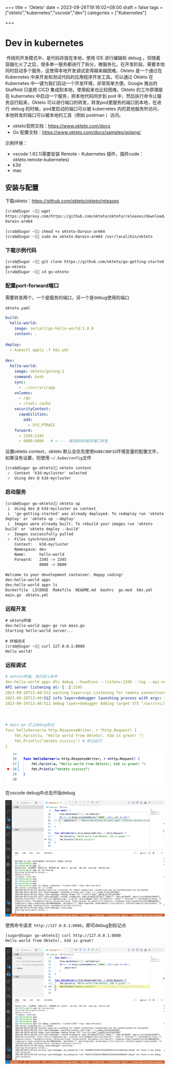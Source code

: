

+++
title = 'Okteto'
date = 2023-09-26T19:16:02+08:00
draft = false
tags = ["okteto","kubernetes","vscode","dev"]
categories = ["Kubernetes"]

+++

# Dev in kubernetes

​		传统的开发模式中，是代码存放在本地，使用 IDE 进行编辑和 debug 。但随着容器化火了之后，很多单一服务都进行了拆分，微服务化。在开发阶段，需要本地同时启动多个服务，这使得本地开发调试变得越来越困难。Okteto 是一个通过在 Kubernetes 中来开发和测试代码的应用程序开发工具。可以通过 Okteto 在 Kubernetes 中一键为我们启动一个开发环境，非常简单方便。Google  推出的 Skaffold 只是把 CICD 集成到本地，使用起来也比较困难。Okteto 的工作原理是在 kubernetes 中启动一个服务，把本地代码同步到 pod 中，然后执行命令让服务运行起来，Okteto 可以进行端口的转发，转发pod里服务的端口到本地，在进行 debug 的时候，pod里启动的端口可以被 kubernetes 内的其他服务所访问，本地转发的端口可以被本地的工具（例如 postman ）访问。

* okteto官网文档：https://www.okteto.com/docs
* Go 配置文档：https://www.okteto.com/docs/samples/golang/



示例环境：

* vscode 1.82.1(需要安装 Remote - Kubernetes 插件，插件code：okteto.remote-kubernetes)
* k3d
* mac



## 安装与配置

下载okteto：https://github.com/okteto/okteto/releases

```shell
[crab@Sugar ~]🐳 wget https://ghproxy.com/https://github.com/okteto/okteto/releases/download/2.20.0/okteto-Darwin-arm64

[crab@Sugar ~]🐳 chmod +x okteto-Darwin-arm64
[crab@Sugar ~]🐳 sudo mv okteto-Darwin-arm64 /usr/local/bin/okteto
```



### 下载示例代码

```shell
[crab@Sugar ~]🐳 git clone https://github.com/okteto/go-getting-started go-okteto
[crab@Sugar ~]🐳 cd go-okteto
```

### 配置port-forward端口

需要转发两个，一个是服务的端口，另一个是debug使用的端口

`okteto.yaml`

```yaml
build:
  hello-world:
    image: serialt/go-hello-world:1.0.0
    context: .

deploy:
  - kubectl apply -f k8s.yml

dev:
  hello-world:
    image: okteto/golang:1
    command: bash
    sync:
      - .:/usr/src/app
    volumes:
      - /go
      - /root/.cache
    securityContext:
      capabilities:
        add:
          - SYS_PTRACE
    forward:
      - 2345:2345
      - 8080:8080   # <---- 增加8080服务端口转发

```

设置okteto context，okteto 默认会优先使用`KUBECONFIG`环境变量的配置文件，如果没有设置，则使用 `~/.kube/config`文件

```shell
[crab@Sugar go-okteto]🐳 okteto context
 ✓  Context 'k3d-mycluster' selected
 ✓  Using dev @ k3d-mycluster
```



### 启动服务

```shell
[crab@Sugar go-okteto]🐳 okteto up 
 i  Using dev @ k3d-mycluster as context
 i  'go-getting-started' was already deployed. To redeploy run 'okteto deploy' or 'okteto up --deploy'
 i  Images were already built. To rebuild your images run 'okteto build' or 'okteto deploy --build'
 ✓  Images successfully pulled
 ✓  Files synchronized
    Context:   k3d-mycluster
    Namespace: dev
    Name:      hello-world
    Forward:   2345 -> 2345
               8080 -> 8080

Welcome to your development container. Happy coding!
dev:hello-world app> 
dev:hello-world app> ls
Dockerfile  LICENSE  Makefile  README.md  bashrc  go.mod  k8s.yml  main.go  okteto.yml
```



### 远程开发

```shell
# okteto终端
dev:hello-world app> go run main.go
Starting hello-world server...

# 终端测试
[crab@Sugar ~]🐳 curl 127.0.0.1:8080
Hello world!
```



### 远程调试

```yaml
# okteto终端, 执行dlv命令
dev:hello-world app> dlv debug --headless --listen=:2345 --log --api-version=2
API server listening at: [::]:2345
2023-09-26T13:40:51Z warning layer=rpc Listening for remote connections (connections are not authenticated nor encrypted)
2023-09-26T13:40:51Z info layer=debugger launching process with args: [./__debug_bin3213431902]
2023-09-26T13:40:51Z debug layer=debugger Adding target 575 "/usr/src/app/__debug_bin3213431902"



# main.go 打上debug标记
func helloServer(w http.ResponseWriter, r *http.Request) {
	fmt.Fprint(w, "Hello world from Okteto!, k3d is great! ")
	fmt.Println("okteto ccccccc") # 标记此行
}

```

![image-20230926214213456](images/image-20230926214213456.png)

在vscode debug中点击开始debug

![image-20230926214350489](images/image-20230926214350489.png)

使用命令请求` http://127.0.0.1:8080`，即可debug到标记点

```shell
[sugar@Sugar go-okteto]🐳 curl http://127.0.0.1:8080
Hello world from Okteto!, k3d is great! 
```

![image-20230926214552593](images/image-20230926214552593.png)

